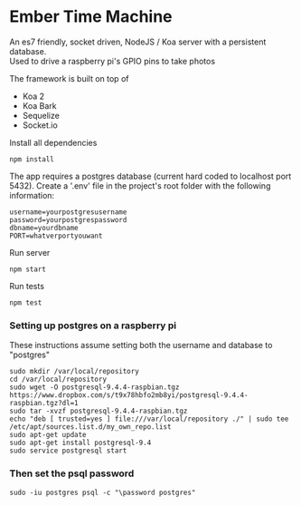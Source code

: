 # Ember Time Machine

An es7 friendly, socket driven, NodeJS / Koa server with a persistent database.  
Used to drive a raspberry pi's GPIO pins to take photos

The framework is built on top of
- Koa 2
- Koa Bark
- Sequelize
- Socket.io

Install all dependencies
```
npm install
```

The app requires a postgres database (current hard coded to localhost port 5432).
Create a '.env' file in the project's root folder with the following information:  
```
username=yourpostgresusername
password=yourpostgrespassword
dbname=yourdbname
PORT=whatverportyouwant
```

Run server  
```
npm start
```


Run tests  
```
npm test
```

### Setting up postgres on a raspberry pi
These instructions assume setting both the username and database to "postgres"  
```
sudo mkdir /var/local/repository  
cd /var/local/repository  
sudo wget -O postgresql-9.4.4-raspbian.tgz https://www.dropbox.com/s/t9x78hbfo2mb8yi/postgresql-9.4.4-raspbian.tgz?dl=1  
sudo tar -xvzf postgresql-9.4.4-raspbian.tgz  
echo "deb [ trusted=yes ] file:///var/local/repository ./" | sudo tee /etc/apt/sources.list.d/my_own_repo.list  
sudo apt-get update  
sudo apt-get install postgresql-9.4  
sudo service postgresql start  
```

### Then set the psql password
```
sudo -iu postgres psql -c "\password postgres"
```
